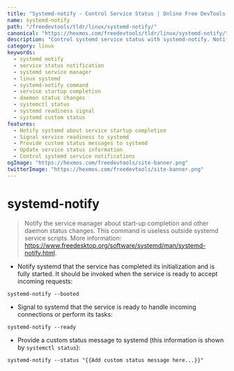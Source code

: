 ```yaml
---
title: "Systemd-notify - Control Service Status | Online Free DevTools by Hexmos"
name: systemd-notify
path: "/freedevtools/tldr/linux/systemd-notify/"
canonical: "https://hexmos.com/freedevtools/tldr/linux/systemd-notify/"
description: "Control systemd service status with systemd-notify. Notify service manager, signal readiness and provide custom messages. Free online tool, no registration required."
category: linux
keywords:
  - systemd notify
  - service status notification
  - systemd service manager
  - linux systemd
  - systemd-notify command
  - service startup completion
  - daemon status changes
  - systemctl status
  - systemd readiness signal
  - systemd custom status
features:
  - Notify systemd about service startup completion
  - Signal service readiness to systemd
  - Provide custom status messages to systemd
  - Update service status information
  - Control systemd service notifications
ogImage: "https://hexmos.com/freedevtools/site-banner.png"
twitterImage: "https://hexmos.com/freedevtools/site-banner.png"
---
```


# systemd-notify

> Notify the service manager about start-up completion and other daemon status changes.
> This command is useless outside systemd service scripts.
> More information: <https://www.freedesktop.org/software/systemd/man/systemd-notify.html>.

- Notify systemd that the service has completed its initialization and is fully started. It should be invoked when the service is ready to accept incoming requests:

`systemd-notify --booted`

- Signal to systemd that the service is ready to handle incoming connections or perform its tasks:

`systemd-notify --ready`

- Provide a custom status message to systemd (this information is shown by `systemctl status`):

`systemd-notify --status "{{Add custom status message here...}}"`
